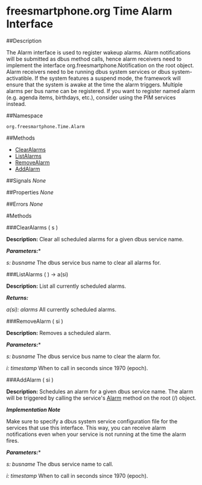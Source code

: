 
# freesmartphone.org Time Alarm Interface
            
##Description


The Alarm interface is used to register wakeup alarms. Alarm notifications  will be submitted as dbus method calls, hence alarm receivers need to  implement the interface org.freesmartphone.Notification on the root object.  Alarm receivers need to be running dbus system services or dbus system-activatible.  If the system features a suspend mode, the framework will ensure that the  system is awake at the time the alarm triggers.   Multiple alarms per bus name can be registered. If you want to register  named alarm (e.g. agenda items, birthdays, etc.), consider using the PIM  services instead.


##Namespace


```org.freesmartphone.Time.Alarm```


##Methods

* [ClearAlarms](#ClearAlarms)
* [ListAlarms](#ListAlarms)
* [RemoveAlarm](#RemoveAlarm)
* [AddAlarm](#AddAlarm)


##Signals
*None*

##Properties
*None*

##Errors
*None*

#Methods

###<a name="ClearAlarms">ClearAlarms</a> ( s )


**Description:** Clear all scheduled alarms for a given dbus service name. 

***Parameters:****

<i>s: busname</i>
The dbus service bus name to clear all alarms for. 



###<a name="ListAlarms">ListAlarms</a> ( ) &rarr; a(si)


**Description:** List all currently scheduled alarms. 

***Returns:***

<i>a(si): alarms</i>
All currently scheduled alarms. 



###<a name="RemoveAlarm">RemoveAlarm</a> ( si )


**Description:** Removes a scheduled alarm. 

***Parameters:****

<i>s: busname</i>
The dbus service bus name to clear the alarm for. 

<i>i: timestamp</i>
When to call in seconds since 1970 (epoch). 



###<a name="AddAlarm">AddAlarm</a> ( si )


**Description:** Schedules an alarm for a given dbus service name.  The alarm will be triggered by calling the service's  [Alarm](specs/org.freesmartphone.Notification.Alarm)</a> method on the root (/) object. 

***Implementation Note***

Make sure to specify a dbus system service configuration file for  the services that use this interface. This way, you can  receive alarm notifications even when your service is not  running at the time the alarm fires. 



***Parameters:****

<i>s: busname</i>
The dbus service name to call. 

<i>i: timestamp</i>
When to call in seconds since 1970 (epoch). 



